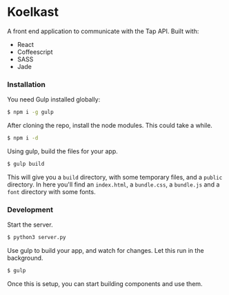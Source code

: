 # Koelkast

A front end application to communicate with the Tap API.
Built with:
* React
* Coffeescript
* SASS
* Jade

### Installation

You need Gulp installed globally:

```sh
$ npm i -g gulp
```

After cloning the repo, install the node modules. This could take a while.
```sh
$ npm i -d
```

Using gulp, build the files for your app.
```sh
$ gulp build
```

This will give you a `build` directory, with some temporary files,
and a `public` directory. In here you'll find an `index.html`, a `bundle.css`, a `bundle.js` and a `font` directory with some fonts.

### Development

Start the server.
```sh
$ python3 server.py
```

Use gulp to build your app, and watch for changes. Let this run in the background.
```sh
$ gulp 
```

Once this is setup, you can start building components and use them.
